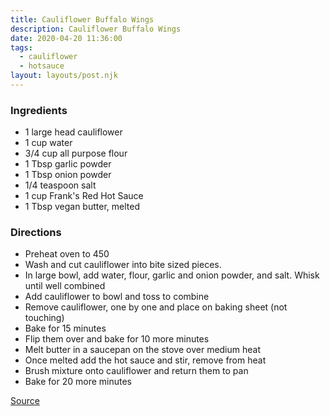```yaml
---
title: Cauliflower Buffalo Wings
description: Cauliflower Buffalo Wings
date: 2020-04-20 11:36:00
tags:
  - cauliflower
  - hotsauce
layout: layouts/post.njk
---
```


### Ingredients

- 1 large head cauliflower
- 1 cup water
- 3/4 cup all purpose flour
- 1 Tbsp garlic powder
- 1 Tbsp onion powder
- 1/4 teaspoon salt
- 1 cup Frank's Red Hot Sauce
- 1 Tbsp vegan butter, melted

### Directions

- Preheat oven to 450
- Wash and cut cauliflower into bite sized pieces.
- In large bowl, add water, flour, garlic and onion powder, and salt. Whisk until well combined
- Add cauliflower to bowl and toss to combine
- Remove cauliflower, one by one and place on baking sheet (not touching)
- Bake for 15 minutes
- Flip them over and bake for 10 more minutes
- Melt butter in a saucepan on the stove over medium heat
- Once melted add the hot sauce and stir, remove from heat
- Brush mixture onto cauliflower and return them to pan
- Bake for 20 more minutes

[Source](https://www.noracooks.com/vegan-cauliflower-buffalo-wings/)
